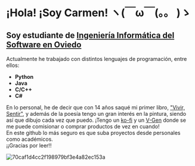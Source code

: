 # ¡Hola! ¡Soy Carmen! ヽ(￣ω￣(。。 )ゝ
## Soy estudiante de [Ingeniería Informática del Software en Oviedo](https://ingenieriainformatica.uniovi.es/elcentro/presentacion)
Actualmente he trabajado con distintos lenguajes de programación, entre ellos:
- **Python**
- **Java**
- **C/C++**
- **C#**

En lo personal, he de decir que con 14 años saqué mi primer libro, ["Vivir, Sentir"](https://orpheus.es/shop/vivir-sentir/), y además de la poesía tengo un gran interés en la pintura, siendo así que dibujo cada vez que puedo. ¡Tengo un [ko-fi](https://ko-fi.com/tomomeruni) y un [V-Gen](https://vgen.co/tomomeruni) donde se me puede comisionar o comprar productos de vez en cuando!  
En este github lo más seguro es que suba proyectos desde personales como académicos.  
¡¡Gracias por leer!!

![70caf1d4cc2f198979bf3e4a82ec153a](https://github.com/user-attachments/assets/9ff1345e-397e-48ad-8b09-95d093c6faac)

